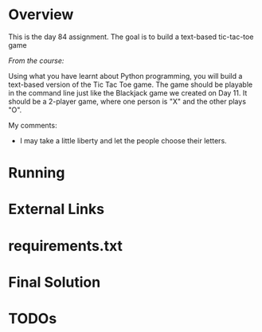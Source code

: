 # Overview

This is the day 84 assignment.
The goal is to build a text-based tic-tac-toe game

_From the course:_

Using what you have learnt about Python programming, you will build a text-based version of the Tic Tac Toe game. The game should be playable in the command line just like the Blackjack game we created on Day 11. It should be a 2-player game, where one person is "X" and the other plays "O".


My comments:

- I may take a little liberty and let the people choose their letters.

# Running

# External Links

# requirements.txt

# Final Solution

# TODOs
